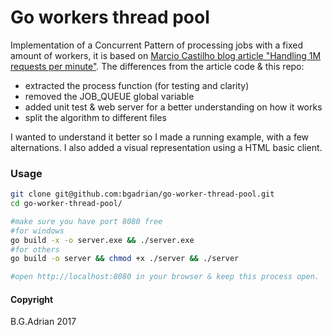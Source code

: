# Go workers thread pool

Implementation of a Concurrent Pattern of processing jobs with a fixed amount of workers, it is based on [Marcio Castilho
 blog article "Handling 1M requests per minute"](https://medium.com/smsjunk/handling-1-million-requests-per-minute-with-golang-f70ac505fcaa). The differences from the article code & this repo:
 
 * extracted the process function (for testing and clarity)
 * removed the JOB_QUEUE global variable
 * added unit test & web server for a better understanding on how it works
 * split the algorithm to different files

I wanted to understand it better so I made a running example, with a few alternations. I also added a visual representation using a HTML basic client.

### Usage

```bash
git clone git@github.com:bgadrian/go-worker-thread-pool.git
cd go-worker-thread-pool/

#make sure you have port 8080 free
#for windows 
go build -x -o server.exe && ./server.exe
#for others
go build -o server && chmod +x ./server && ./server

#open http://localhost:8080 in your browser & keep this process open.
```



#### Copyright
B.G.Adrian 2017


